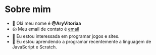 # Sobre mim
- 👋 Olá meu nome é **@AryVitoriaa**
- :+1: Meu email de contato é [email](arielly.elias@escola.pr.gov.br)
- 👀 Eu estou interessada em programar jogos e sites.
- 🌱 Eu estou aprendendo a programar recentemente a linguagem de JavaScript e Scratch.
